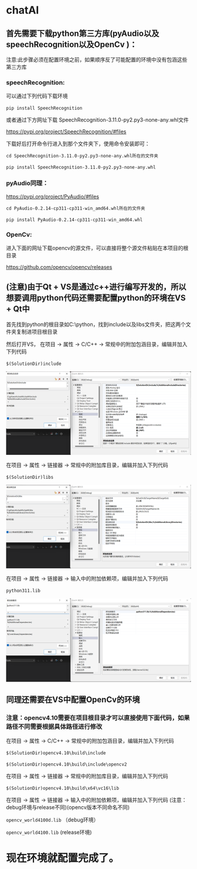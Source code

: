 # chatAI 

## 首先需要下载python第三方库(pyAudio以及speechRecognition以及OpenCv )： 

注意:此步骤必须在配置环境之前，如果顺序反了可能配置的环境中没有包涵这些第三方库

### speechRecognition:

可以通过下列代码下载环境 

`pip install SpeechRecognition `

或者通过下方网址下载 SpeechRecognition-3.11.0-py2.py3-none-any.whl文件

https://pypi.org/project/SpeechRecognition/#files 

下载好后打开命令行进入到那个文件夹下，使用命令安装即可：

`cd SpeechRecognition-3.11.0-py2.py3-none-any.whl所在的文件夹 `

`pip install SpeechRecognition-3.11.0-py2.py3-none-any.whl`	 

### pyAudio同理：

https://pypi.org/project/PyAudio/#files 

`cd PyAudio-0.2.14-cp311-cp311-win_amd64.whl所在的文件夹` 

`pip install PyAudio-0.2.14-cp311-cp311-win_amd64.whl` 

### OpenCv:

进入下面的网址下载opencv的源文件，可以直接将整个源文件粘贴在本项目的根目录 

https://github.com/opencv/opencv/releases

## (注意)由于Qt + VS是通过c++进行编写开发的，所以想要调用python代码还需要配置python的环境在VS + Qt中 

首先找到python的根目录如C:\python，找到include以及libs文件夹，把这两个文件夹复制进项目根目录 

然后打开VS， 在项目 -> 属性 -> C/C++ -> 常规中的附加包涵目录，编辑并加入下列代码 

`$(SolutionDir)include` 

![include](https://github.com/AkingDsq/chatAI/blob/master/img/include.png)  

在项目 -> 属性 -> 链接器 -> 常规中的附加库目录，编辑并加入下列代码 

`$(SolutionDir)libs` 

![libs](https://github.com/AkingDsq/chatAI/blob/master/img/libs.png)  

在项目 -> 属性 -> 链接器 -> 输入中的附加依赖项，编辑并加入下列代码 

`python311.lib` 

![lib](https://github.com/AkingDsq/chatAI/blob/master/img/lib.png) 

## 同理还需要在VS中配置OpenCv的环境 

### 注意：opencv4.10需要在项目根目录才可以直接使用下面代码，如果路径不同需要根据具体路径进行修改

在项目 -> 属性 -> C/C++ -> 常规中的附加包涵目录，编辑并加入下列代码 

`$(SolutionDir)opencv4.10\build\include` 

`$(SolutionDir)opencv4.10\build\include\opencv2` 

在项目 -> 属性 -> 链接器 -> 常规中的附加库目录，编辑并加入下列代码 

`$(SolutionDir)opencv4.10\build\x64\vc16\lib`  

在项目 -> 属性 -> 链接器 -> 输入中的附加依赖项，编辑并加入下列代码 (注意：debug环境与release不同)(opencv版本不同命名不同)

`opencv_world4100d.lib`    （debug环境）

`opencv_world4100.lib`      (release环境)

# 现在环境就配置完成了。
